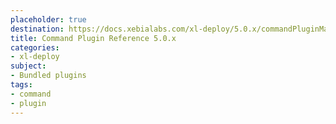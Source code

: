 ```yaml
---
placeholder: true
destination: https://docs.xebialabs.com/xl-deploy/5.0.x/commandPluginManual.html
title: Command Plugin Reference 5.0.x
categories:
- xl-deploy
subject:
- Bundled plugins
tags:
- command
- plugin
---
```

